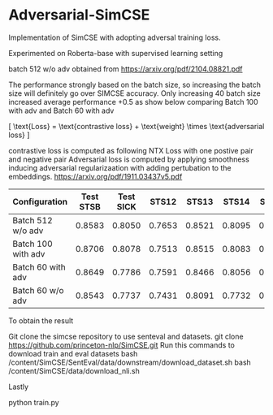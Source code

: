 # Adversarial-SimCSE

Implementation of SimCSE with adopting adversal training loss.

Experimented on Roberta-base with supervised learning setting

batch 512 w/o adv obtained from https://arxiv.org/pdf/2104.08821.pdf

The performance strongly based on the batch size, so increasing the batch size will definitely go over SIMCSE accuracy. Only increasing 40 batch size increased average performance +0.5 as show below comparing Batch 100 with adv and Batch 60 with adv

\[
\text{Loss} = \text{contrastive loss} + \text{weight} \times \text{adversarial loss}
\]

contrastive loss is computed as following NTX Loss with one postive pair and negative pair
Adversarial loss is computed by applying smoothness inducing adversarial regularizaation with adding pertubation to the embeddings.  https://arxiv.org/pdf/1911.03437v5.pdf 

| Configuration       | Test STSB | Test SICK | STS12  | STS13  | STS14  | STS15  | STS16  | AVG    | Best STSB |
|---------------------|-----------|-----------|--------|--------|--------|--------|--------|--------|-----------|
| Batch 512 w/o adv   | 0.8583    | 0.8050    | 0.7653 | 0.8521 | 0.8095 | 0.8603 | 0.8257 | 0.8253 | 0.8583    |
| Batch 100 with adv  | 0.8706    | 0.8078    | 0.7513 | 0.8515 | 0.8083 | 0.8613 | 0.8215 | 0.8246 | 0.8706    |
| Batch 60 with adv   | 0.8649    | 0.7786    | 0.7591 | 0.8466 | 0.8056 | 0.8617 | 0.8248 | 0.8202 | 0.8649    |
| Batch 60 w/o adv    | 0.8543    | 0.7737    | 0.7431 | 0.8091 | 0.7732 | 0.833  | 0.8004 | 0.7981 | 0.8543    |



To obtain the result

Git clone the simcse repository to use senteval and datasets.
git clone https://github.com/princeton-nlp/SimCSE.git
Run this commands to download train and eval datasets
bash /content/SimCSE/SentEval/data/downstream/download_dataset.sh
bash /content/SimCSE/data/download_nli.sh

Lastly

python train.py
